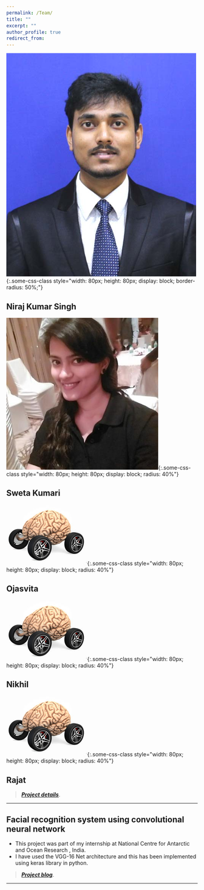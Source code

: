 ```yaml
---
permalink: /Team/
title: ""
excerpt: ""
author_profile: true
redirect_from: 
---
```


![test](Niraj.jpg){:.some-css-class style="width: 80px; height: 80px; display: block; border-radius: 50%;"}
## Niraj Kumar Singh     

![test](Sweta.jpeg){:.some-css-class style="width: 80px; height: 80px; display: block; radius: 40%"}    
## Sweta Kumari

![test](neuromotive.jpg){:.some-css-class style="width: 80px; height: 80px; display: block; radius: 40%"}
## Ojasvita

![test](neuromotive.jpg){:.some-css-class style="width: 80px; height: 80px; display: block; radius: 40%"}
## Nikhil

![test](neuromotive.jpg){:.some-css-class style="width: 80px; height: 80px; display: block; radius: 40%"}
## Rajat

> [**_Project details_**](https://anirudhk686.github.io/Seekhne-Sikhao-Initiative/).

***

## Facial recognition system using convolutional neural network 

* This project was part of my internship at National Centre for Antarctic and Ocean Research , India. 
* I have used the VGG-16 Net architecture and this has been implemented using keras library in python.

> [**_Project blog_**](https://anirudhk686.github.io/facial_recognition/).

***
